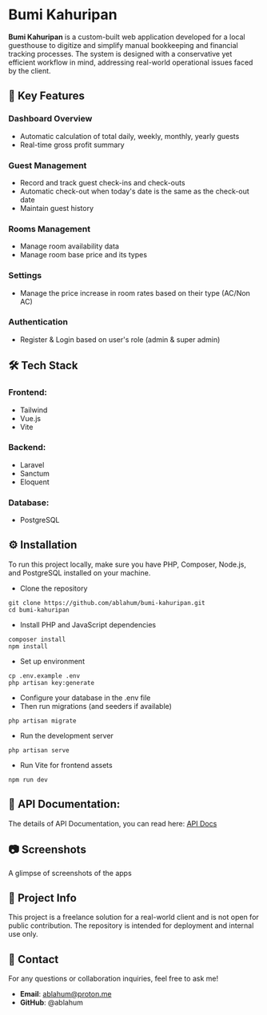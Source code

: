 # Bumi Kahuripan

**Bumi Kahuripan** is a custom-built web application developed for a local guesthouse to digitize and simplify manual bookkeeping and financial tracking processes. The system is designed with a conservative yet efficient workflow in mind, addressing real-world operational issues faced by the client.

## 🚀 Key Features

### Dashboard Overview

- Automatic calculation of total daily, weekly, monthly, yearly guests
- Real-time gross profit summary

### Guest Management

- Record and track guest check-ins and check-outs
- Automatic check-out when today's date is the same as the check-out date
- Maintain guest history

### Rooms Management

- Manage room availability data
- Manage room base price and its types

### Settings

- Manage the price increase in room rates based on their type (AC/Non AC)

### Authentication

- Register & Login based on user's role (admin & super admin)

## 🛠️ Tech Stack

### Frontend:

- Tailwind
- Vue.js
- Vite

### Backend:

- Laravel
- Sanctum
- Eloquent

### Database:

- PostgreSQL

## ⚙️ Installation

To run this project locally, make sure you have PHP, Composer, Node.js, and PostgreSQL installed on your machine.

- Clone the repository

```
git clone https://github.com/ablahum/bumi-kahuripan.git
cd bumi-kahuripan
```

- Install PHP and JavaScript dependencies

```
composer install
npm install
```

- Set up environment

```
cp .env.example .env
php artisan key:generate
```

- Configure your database in the .env file
- Then run migrations (and seeders if available)

```
php artisan migrate
```

- Run the development server

```
php artisan serve
```

- Run Vite for frontend assets

```
npm run dev
```

## 📝 API Documentation:

The details of API Documentation, you can read here: [API Docs](./API_DOCS.md)

## 📷 Screenshots

A glimpse of screenshots of the apps

<!-- upload photo here -->

## 📌 Project Info

This project is a freelance solution for a real-world client and is not open for public contribution. The repository is intended for deployment and internal use only.

## 📩 Contact

For any questions or collaboration inquiries, feel free to ask me!

- **Email**: ablahum@proton.me
- **GitHub**: @ablahum
